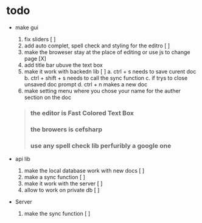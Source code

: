 # todo
* make gui
    1. fix sliders [ ]
    2. add auto complet, spell check and styling for the editro [ ]
    3. make the broweser stay at the place of editing or use js to change page [X]
	4. add title bar ubuve the text box
    5. make it work with backedn lib [ ]
		a. ctrl + s needs to save curent doc
		b. ctrl + shift + s needs to call the sync function
		c. if trys to close unsaved doc prompt
		d. ctrl + n makes a new doc
	6. make setting menu where you chose your name for the auther section on the doc

    > ### the editor is Fast Colored Text Box
    > ### the browers is cefsharp
    > ### use any spell check lib perfuribly a google one

* api lib
	 1. make the local database work with new docs [ ]
	 2. make a sync function [ ]
	 3. make it work with the server [ ]
	 4. allow to work on private db [ ]

* Server
	1. make the sync function [ ]
